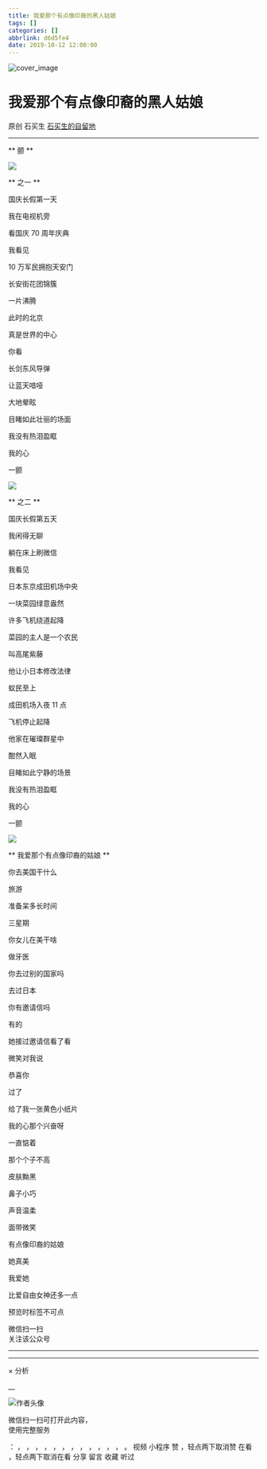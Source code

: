 ```yaml
---
title: 我爱那个有点像印裔的黑人姑娘
tags: []
categories: []
abbrlink: d6d5fe4
date: 2019-10-12 12:00:00
---
```


![cover_image](20191012我爱那个有点像印裔的黑人姑娘/img1.jpg)

#  我爱那个有点像印裔的黑人姑娘

原创  石买生  [ 石买生的自留地 ](javascript:void\(0\);)

__ _ _ _ _

  

** 颤  **

![](20191012我爱那个有点像印裔的黑人姑娘/img2.jpg)

  

** 之一  **

国庆长假第一天

我在电视机旁

看国庆  70  周年庆典

我看见

10  万军民拥抱天安门

长安街花团锦簇

一片沸腾

此时的北京

真是世界的中心

你看

长剑东风导弹

让蓝天喑哑

大地晕眩

目睹如此壮丽的场面

我没有热泪盈眶

我的心

一颤

![](20191012我爱那个有点像印裔的黑人姑娘/img3.jpg)

** 之二  **  

国庆长假第五天

我闲得无聊

躺在床上刷微信

我看见

日本东京成田机场中央

一块菜园绿意盎然

许多飞机绕道起降

菜园的主人是一个农民

叫高尾紫藤

他让小日本修改法律

蚁民至上

成田机场入夜  11  点

飞机停止起降

他家在璀璨群星中

酣然入眠

目睹如此宁静的场景

我没有热泪盈眶

我的心

一颤

![](20191012我爱那个有点像印裔的黑人姑娘/img4.jpg)

  

** 我爱那个有点像印裔的姑娘  **

你去美国干什么

旅游

准备呆多长时间

三星期

你女儿在美干啥

做牙医

你去过别的国家吗

去过日本

你有邀请信吗

有的

她接过邀请信看了看

微笑对我说

恭喜你

过了

给了我一张黄色小纸片

我的心那个兴奋呀

一直惦着

那个个子不高

皮肤黝黑

鼻子小巧

声音温柔

面带微笑

有点像印裔的姑娘

她真美

我爱她

比爱自由女神还多一点

  

预览时标签不可点

微信扫一扫  
关注该公众号





****



****



×  分析

__

![作者头像](shared/img1.png)

微信扫一扫可打开此内容，  
使用完整服务

：  ，  ，  ，  ，  ，  ，  ，  ，  ，  ，  ，  ，  。  视频  小程序  赞  ，轻点两下取消赞  在看  ，轻点两下取消在看
分享  留言  收藏  听过

